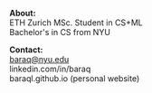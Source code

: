 **About:** <br />
ETH Zurich MSc. Student in CS+ML <br />
Bachelor's in CS from NYU <br />

**Contact:** <br />
baraq@nyu.edu <br />
linkedin.com/in/baraq <br />
baraql.github.io (personal website) <br />
